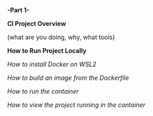 **-Part 1-**

**CI Project Overview**

(what are you doing, why, what tools)

**How to Run Project Locally**

_How to install Docker on WSL2_


_How to build an image from the Dockerfile_



_How to run the container_



_How to view the project running in the container_


